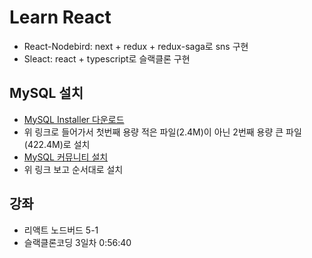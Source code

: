 # Learn React

- React-Nodebird: next + redux + redux-saga로 sns 구현
- Sleact: react + typescript로 슬랙클론 구현

## MySQL 설치

- [MySQL Installer 다운로드](https://dev.mysql.com/downloads/installer/)
- 위 링크로 들어가서 첫번째 용량 적은 파일(2.4M)이 아닌 2번째 용량 큰 파일(422.4M)로 설치
- [MySQL 커뮤니티 설치](https://thebook.io/080229/ch07/02/01-01)
- 위 링크 보고 순서대로 설치

## 강좌

- 리액트 노드버드 5-1
- 슬랙클론코딩 3일차 0:56:40
